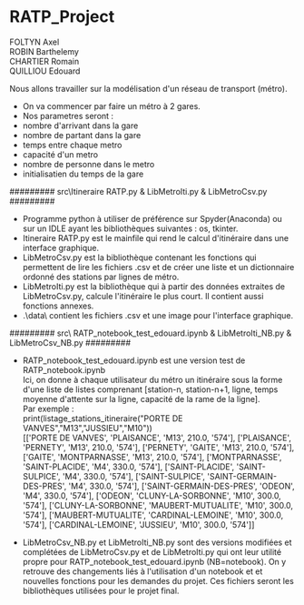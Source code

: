# RATP_Project

FOLTYN Axel  
ROBIN Barthelemy  
CHARTIER Romain  
QUILLIOU Edouard  

Nous allons travailler sur la modélisation d'un réseau de transport (métro).  

 - On va commencer par faire un métro à 2 gares.  
 - Nos parametres seront :  
 - nombre d'arrivant dans la gare  
 - nombre de partant dans la gare  
 - temps entre chaque metro  
 - capacité d'un metro  
 - nombre de personne dans le metro  
 - initialisatien du temps de la gare  

######### src\Itineraire RATP.py & LibMetroIti.py & LibMetroCsv.py #########  

- Programme python à utiliser de préférence sur Spyder(Anaconda) ou sur un IDLE ayant les bibliothèques suivantes : os, tkinter.  
- Itineraire RATP.py est le mainfile qui rend le calcul d'itinéraire dans une interface graphique.  
- LibMetroCsv.py est la bibliothèque contenant les fonctions qui permettent de lire les fichiers .csv et de créer une liste et un dictionnaire ordonné des stations par lignes de métro.  
- LibMetroIti.py est la bibliothèque qui à partir des données extraites de LibMetroCsv.py, calcule l'itinéraire le plus court. Il contient aussi fonctions annexes.  
- .\\data\\ contient les fichiers .csv et une image pour l'interface graphique.  

######### src\ RATP_notebook_test_edouard.ipynb & LibMetroIti_NB.py & LibMetroCsv_NB.py #########  

- RATP_notebook_test_edouard.ipynb est une version test de RATP_notebook.ipynb  
Ici, on donne à chaque utilisateur du métro un itinéraire sous la forme d'une liste de listes comprenant [station-n, station-n+1, ligne, temps moyenne d'attente sur la ligne, capacité de la rame de la ligne].    
Par exemple :   
print(listage_stations_itineraire("PORTE DE VANVES","M13","JUSSIEU","M10"))  
[['PORTE DE VANVES', 'PLAISANCE', 'M13', 210.0, '574'], ['PLAISANCE', 'PERNETY', 'M13', 210.0, '574'], ['PERNETY', 'GAITE', 'M13', 210.0, '574'], ['GAITE', 'MONTPARNASSE', 'M13', 210.0, '574'], ['MONTPARNASSE', 'SAINT-PLACIDE', 'M4', 330.0, '574'], ['SAINT-PLACIDE', 'SAINT-SULPICE', 'M4', 330.0, '574'], ['SAINT-SULPICE', 'SAINT-GERMAIN-DES-PRES', 'M4', 330.0, '574'], ['SAINT-GERMAIN-DES-PRES', 'ODEON', 'M4', 330.0, '574'], ['ODEON', 'CLUNY-LA-SORBONNE', 'M10', 300.0, '574'], ['CLUNY-LA-SORBONNE', 'MAUBERT-MUTUALITE', 'M10', 300.0, '574'], ['MAUBERT-MUTUALITE', 'CARDINAL-LEMOINE', 'M10', 300.0, '574'], ['CARDINAL-LEMOINE', 'JUSSIEU', 'M10', 300.0, '574']]  

- LibMetroCsv_NB.py et LibMetroIti_NB.py sont des versions modifiées et complétées de LibMetroCsv.py et de LibMetroIti.py qui ont leur utilité propre pour RATP_notebook_test_edouard.ipynb (NB=notebook). On y retrouve des changements liés à l'utilisation d'un notebook et et nouvelles fonctions pour les demandes du projet. Ces fichiers seront les bibliothèques utilisées pour le projet final.  
